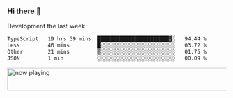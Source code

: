 ### Hi there 👋

Development the last week:
<!--START_SECTION:waka-->

```txt
TypeScript   19 hrs 39 mins  ███████████████████████▓░   94.44 %
Less         46 mins         █░░░░░░░░░░░░░░░░░░░░░░░░   03.72 %
Other        21 mins         ▒░░░░░░░░░░░░░░░░░░░░░░░░   01.75 %
JSON         1 min           ░░░░░░░░░░░░░░░░░░░░░░░░░   00.09 %
```

<!--END_SECTION:waka-->

<!--
**JASONPANGGO/jasonpanggo** is a ✨ _special_ ✨ repository because its `README.md` (this file) appears on your GitHub profile.

Here are some ideas to get you started:

- 🔭 I’m currently working on ...
- 🌱 I’m currently learning ...
- 👯 I’m looking to collaborate on ...
- 🤔 I’m looking for help with ...
- 💬 Ask me about ...
- 📫 How to reach me: ...
- 😄 Pronouns: ...
- ⚡ Fun fact: ...
-->

<a href="https://volt.fm/user/q8yd9e79csfr57rt" target="_blank"><img src="https://spotify-badge-egoist.vercel.app/api/now-playing" width="540" height="52" alt="now playing"></a>
